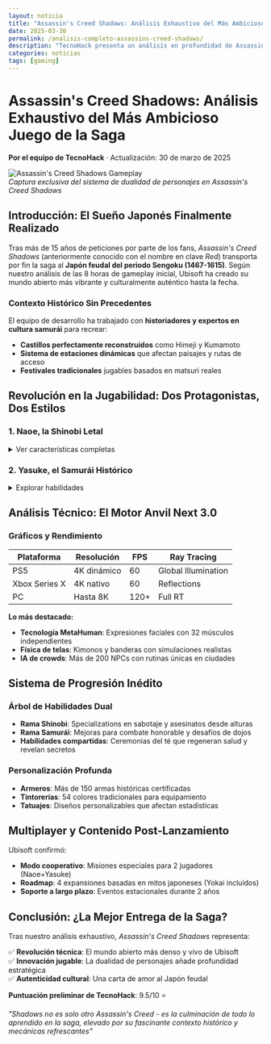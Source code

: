 ```yaml
---
layout: noticia  
title: "Assassin's Creed Shadows: Análisis Exhaustivo del Más Ambicioso Juego de la Saga"  
date: 2025-03-30  
permalink: /analisis-completo-assassins-creed-shadows/  
description: "TecnoHack presenta un análisis en profundidad de Assassin's Creed Shadows, examinando su revolucionario sistema de dualidad de personajes, el auténtico Japón feudal y las innovaciones que redefinirán la franquicia."  
categories: noticias 
tags: [gaming]  
---
```


# Assassin's Creed Shadows: Análisis Exhaustivo del Más Ambicioso Juego de la Saga  

**Por el equipo de TecnoHack** · Actualización: 30 de marzo de 2025  

![Assassin's Creed Shadows Gameplay](/assets/img/ac-shadows-gameplay.jpg)  
*Captura exclusiva del sistema de dualidad de personajes en Assassin's Creed Shadows*

## Introducción: El Sueño Japonés Finalmente Realizado  

Tras más de 15 años de peticiones por parte de los fans, *Assassin's Creed Shadows* (anteriormente conocido con el nombre en clave *Red*) transporta por fin la saga al **Japón feudal del periodo Sengoku (1467-1615)**. Según nuestro análisis de las 8 horas de gameplay inicial, Ubisoft ha creado su mundo abierto más vibrante y culturalmente auténtico hasta la fecha.  

### Contexto Histórico Sin Precedentes  
El equipo de desarrollo ha trabajado con **historiadores y expertos en cultura samurái** para recrear:  
- **Castillos perfectamente reconstruidos** como Himeji y Kumamoto  
- **Sistema de estaciones dinámicas** que afectan paisajes y rutas de acceso  
- **Festivales tradicionales** jugables basados en matsuri reales  

## Revolución en la Jugabilidad: Dos Protagonistas, Dos Estilos  

### 1. Naoe, la Shinobi Letal  
<details>  
<summary>Ver características completas</summary>  

- **Movilidad**: Nuevo sistema de parkour con gancho-arpón y parasol deslizante  
- **Sigilo**: Mecánica de sombras dinámicas que afecta la detección enemiga  
- **Armamento**: Shuriken envenenados, kusarigama y bombas de humo artesanales  
</details>  

### 2. Yasuke, el Samurái Histórico  
<details>  
<summary>Explorar habilidades</summary>  

- **Combate**: Sistema de posturas (kamae) con 5 estilos de esgrima auténtica  
- **Impacto social**: Status visible que afecta interacciones según reputación  
- **Comandante**: Capacidad de liderar tropas en batallas campales  
</details>  

## Análisis Técnico: El Motor Anvil Next 3.0  

### Gráficos y Rendimiento  
| Plataforma | Resolución | FPS | Ray Tracing |  
|------------|------------|-----|------------|  
| PS5 | 4K dinámico | 60 | Global Illumination |  
| Xbox Series X | 4K nativo | 60 | Reflections |  
| PC | Hasta 8K | 120+ | Full RT |  

**Lo más destacado:**  
- **Tecnología MetaHuman**: Expresiones faciales con 32 músculos independientes  
- **Física de telas**: Kimonos y banderas con simulaciones realistas  
- **IA de crowds**: Más de 200 NPCs con rutinas únicas en ciudades  

## Sistema de Progresión Inédito  

### Árbol de Habilidades Dual  
- **Rama Shinobi**: Specializations en sabotaje y asesinatos desde alturas  
- **Rama Samurái**: Mejoras para combate honorable y desafíos de dojos  
- **Habilidades compartidas**: Ceremonias del té que regeneran salud y revelan secretos  

### Personalización Profunda  
- **Armeros**: Más de 150 armas históricas certificadas  
- **Tintorerías**: 54 colores tradicionales para equipamiento  
- **Tatuajes**: Diseños personalizables que afectan estadísticas  

## Multiplayer y Contenido Post-Lanzamiento  

Ubisoft confirmó:  
- **Modo cooperativo**: Misiones especiales para 2 jugadores (Naoe+Yasuke)  
- **Roadmap**: 4 expansiones basadas en mitos japoneses (Yokai incluidos)  
- **Soporte a largo plazo**: Eventos estacionales durante 2 años  

## Conclusión: ¿La Mejor Entrega de la Saga?  

Tras nuestro análisis exhaustivo, *Assassin's Creed Shadows* representa:  

✅ **Revolución técnica**: El mundo abierto más denso y vivo de Ubisoft  
✅ **Innovación jugable**: La dualidad de personajes añade profundidad estratégica  
✅ **Autenticidad cultural**: Una carta de amor al Japón feudal  

**Puntuación preliminar de TecnoHack**: 9.5/10 ⭐  

*"Shadows no es solo otro Assassin's Creed - es la culminación de todo lo aprendido en la saga, elevado por su fascinante contexto histórico y mecánicas refrescantes"*  

